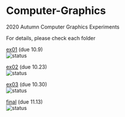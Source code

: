 # Computer-Graphics
2020 Autumn Computer Graphics Experiments

For details, please check each folder <br />

[ex01](https://github.com/Voychek1024/Computer-Graphics/tree/main/ex01) (due 10.9) <br />
![status](https://img.shields.io/badge/status-accepted-brightgreen)

[ex02](https://github.com/Voychek1024/Computer-Graphics/tree/main/ex02) (due 10.23) <br />
![status](https://img.shields.io/badge/status-accepted-brightgreen)

[ex03](https://github.com/Voychek1024/Computer-Graphics/tree/main/ex03) (due 10.30) <br />
![status](https://img.shields.io/badge/status-completed-008080)

[final](https://github.com/Voychek1024/Computer-Graphics/tree/main/final) (due 11.13) <br />
![status](https://img.shields.io/badge/status-slow%20process-red)
